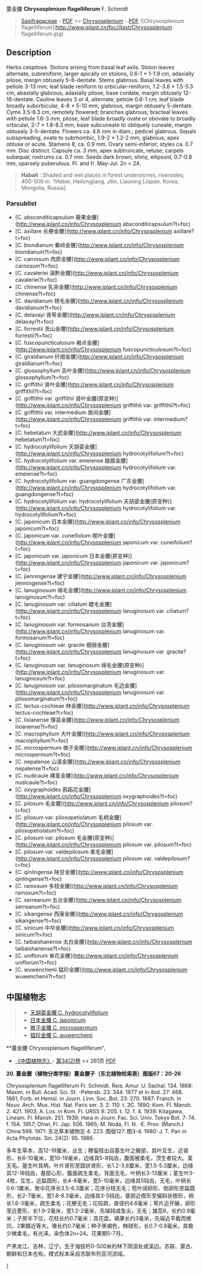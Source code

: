 蔓金腰 **Chrysosplenium flagelliferum** F. Schmidt

> [Saxifragaceae](http://www.iplant.cn/info/Saxifragaceae?t=foc) - [PDF](http://www.iplant.cn/foc/pdf/Saxifragaceae.pdf) >> [Chrysosplenium](http://www.iplant.cn/info/Chrysosplenium?t=foc) - [PDF](http://www.iplant.cn/foc/pdf/Chrysosplenium.pdf)
![Chrysosplenium flagelliferum](http://www.iplant.cn/foc/illast/Chrysosplenium flagelliferum.jpg)

## Description

Herbs cespitose. Stolons arising from basal leaf axils. Stolon leaves alternate, subreniform, larger apically on stolons, 0.6-1 × 1-1.9 cm, adaxially pilose, margin obtusely 5-8-dentate. Stems glabrous. Basal leaves with petiole 3-13 mm; leaf blade reniform to orbicular-reniform, 1.2-3.8 × 1.5-5.3 cm, abaxially glabrous, adaxially pilose, base cordate, margin obtusely 12-18-dentate. Cauline leaves 3 or 4, alternate; petiole 0.6-1 cm; leaf blade broadly suborbicular, 4-8 × 5-10 mm, glabrous, margin obtusely 5-dentate. Cyme 3.5-6.3 cm, remotely flowered; branches glabrous; bracteal leaves with petiole 1.6-3 mm, pilose, leaf blade broadly ovate or obovate to broadly orbicular, 2-7 × 1.8-8.3 mm, base subcuneate to obliquely cuneate, margin obtusely 3-5-dentate. Flowers ca. 4.6 mm in diam.; pedicel glabrous. Sepals subspreading, ovate to subrhombic, 1.9-2 × 1.2-2 mm, glabrous, apex obtuse or acute. Stamens 8, ca. 0.9 mm. Ovary semi-inferior; styles ca. 0.7 mm. Disc distinct. Capsule ca. 3 mm, apex subtruncate, retuse; carpels subequal; rostrums ca. 0.7 mm. Seeds dark brown, shiny, ellipsoid, 0.7-0.8 mm, sparsely puberulous. Fl. and fr. May-Jul. 2n = 24.


> **Habait** : 
> Shaded and wet places in forest understories, riversides; 400-500 m. ?Hebei, Heilongjiang, Jilin, Liaoning [Japan, Korea, Mongolia, Russia].

### Parsublist

* [C.  absconditicapsulum  蔽果金腰](http://www.iplant.cn/info/Chrysosplenium absconditicapsulum?t=foc)
* [C.  axillare  长梗金腰](http://www.iplant.cn/info/Chrysosplenium axillare?t=foc)
* [C.  biondianum  秦岭金腰](http://www.iplant.cn/info/Chrysosplenium biondianum?t=foc)
* [C.  carnosum  肉质金腰](http://www.iplant.cn/info/Chrysosplenium carnosum?t=foc)
* [C.  cavaleriei  滇黔金腰](http://www.iplant.cn/info/Chrysosplenium cavaleriei?t=foc)
* [C.  chinense  乳突金腰](http://www.iplant.cn/info/Chrysosplenium chinense?t=foc)
* [C.  davidianum  锈毛金腰](http://www.iplant.cn/info/Chrysosplenium davidianum?t=foc)
* [C.  delavayi  肾萼金腰](http://www.iplant.cn/info/Chrysosplenium delavayi?t=foc)
* [C.  forrestii  贡山金腰](http://www.iplant.cn/info/Chrysosplenium forrestii?t=foc)
* [C.  fuscopuncticulosum  褐点金腰](http://www.iplant.cn/info/Chrysosplenium fuscopuncticulosum?t=foc)
* [C.  giraldianum  纤细金腰](http://www.iplant.cn/info/Chrysosplenium giraldianum?t=foc)
* [C.  glossophyllum  舌叶金腰](http://www.iplant.cn/info/Chrysosplenium glossophyllum?t=foc)
* [C.  griffithii  肾叶金腰](http://www.iplant.cn/info/Chrysosplenium griffithii?t=foc)
* [C.  griffithii var. griffithii  肾叶金腰(原变种)](http://www.iplant.cn/info/Chrysosplenium griffithii var. griffithii?t=foc)
* [C.  griffithii var. intermedium  居间金腰](http://www.iplant.cn/info/Chrysosplenium griffithii var. intermedium?t=foc)
* [C.  hebetatum  大武金腰](http://www.iplant.cn/info/Chrysosplenium hebetatum?t=foc)
* [C.  hydrocotylifolium  天胡荽金腰](http://www.iplant.cn/info/Chrysosplenium hydrocotylifolium?t=foc)
* [C.  hydrocotylifolium var. emeiense  娥眉金腰](http://www.iplant.cn/info/Chrysosplenium hydrocotylifolium var. emeiense?t=foc)
* [C.  hydrocotylifolium var. guangdongense  广东金腰](http://www.iplant.cn/info/Chrysosplenium hydrocotylifolium var. guangdongense?t=foc)
* [C.  hydrocotylifolium var. hydrocotylifolium  天胡荽金腰(原变种)](http://www.iplant.cn/info/Chrysosplenium hydrocotylifolium var. hydrocotylifolium?t=foc)
* [C.  japonicum  日本金腰](http://www.iplant.cn/info/Chrysosplenium japonicum?t=foc)
* [C.  japonicum var. cuneifolium  楔叶金腰](http://www.iplant.cn/info/Chrysosplenium japonicum var. cuneifolium?t=foc)
* [C.  japonicum var. japonicum  日本金腰(原变种)](http://www.iplant.cn/info/Chrysosplenium japonicum var. japonicum?t=foc)
* [C.  jienningense  建宁金腰](http://www.iplant.cn/info/Chrysosplenium jienningense?t=foc)
* [C.  lanuginosum  绵毛金腰](http://www.iplant.cn/info/Chrysosplenium lanuginosum?t=foc)
* [C.  lanuginosum var. ciliatum  睫毛金腰](http://www.iplant.cn/info/Chrysosplenium lanuginosum var. ciliatum?t=foc)
* [C.  lanuginosum var. formosanum  台湾金腰](http://www.iplant.cn/info/Chrysosplenium lanuginosum var. formosanum?t=foc)
* [C.  lanuginosum var. gracile  细弱金腰](http://www.iplant.cn/info/Chrysosplenium lanuginosum var. gracile?t=foc)
* [C.  lanuginosum var. lanuginosum  绵毛金腰(原变种)](http://www.iplant.cn/info/Chrysosplenium lanuginosum var. lanuginosum?t=foc)
* [C.  lanuginosum var. pilosomarginatum  毛边金腰](http://www.iplant.cn/info/Chrysosplenium lanuginosum var. pilosomarginatum?t=foc)
* [C.  lectus-cochleae  林金腰](http://www.iplant.cn/info/Chrysosplenium lectus-cochleae?t=foc)
* [C.  lixianense  理县金腰](http://www.iplant.cn/info/Chrysosplenium lixianense?t=foc)
* [C.  macrophyllum  大叶金腰](http://www.iplant.cn/info/Chrysosplenium macrophyllum?t=foc)
* [C.  microspermum  微子金腰](http://www.iplant.cn/info/Chrysosplenium microspermum?t=foc)
* [C.  nepalense  山溪金腰](http://www.iplant.cn/info/Chrysosplenium nepalense?t=foc)
* [C.  nudicaule  裸茎金腰](http://www.iplant.cn/info/Chrysosplenium nudicaule?t=foc)
* [C.  oxygraphoides  鸦跖花金腰](http://www.iplant.cn/info/Chrysosplenium oxygraphoides?t=foc)
* [C.  pilosum  毛金腰](http://www.iplant.cn/info/Chrysosplenium pilosum?t=foc)
* [C.  pilosum var. pilosopetiolatum  毛柄金腰](http://www.iplant.cn/info/Chrysosplenium pilosum var. pilosopetiolatum?t=foc)
* [C.  pilosum var. pilosum  毛金腰(原变种)](http://www.iplant.cn/info/Chrysosplenium pilosum var. pilosum?t=foc)
* [C.  pilosum var. valdepilosum  柔毛金腰](http://www.iplant.cn/info/Chrysosplenium pilosum var. valdepilosum?t=foc)
* [C.  qinlingense  陕甘金腰](http://www.iplant.cn/info/Chrysosplenium qinlingense?t=foc)
* [C.  ramosum  多枝金腰](http://www.iplant.cn/info/Chrysosplenium ramosum?t=foc)
* [C.  serreanum  五台金腰](http://www.iplant.cn/info/Chrysosplenium serreanum?t=foc)
* [C.  sikangense  西康金腰](http://www.iplant.cn/info/Chrysosplenium sikangense?t=foc)
* [C.  sinicum  中华金腰](http://www.iplant.cn/info/Chrysosplenium sinicum?t=foc)
* [C.  taibaishanense  太白金腰](http://www.iplant.cn/info/Chrysosplenium taibaishanense?t=foc)
* [C.  uniflorum  单花金腰](http://www.iplant.cn/info/Chrysosplenium uniflorum?t=foc)
* [C.  wuwenchenii  韫珍金腰](http://www.iplant.cn/info/Chrysosplenium wuwenchenii?t=foc)


## 中国植物志

> * [天胡荽金腰  C.  hydrocotylifolium](Chrysosplenium-hydrocotylifolium-天胡荽金腰.md)
> * [日本金腰  C.  japonicum](Chrysosplenium-japonicum-日本金腰.md)
> * [微子金腰  C.  microspermum](Chrysosplenium-microspermum-微子金腰.md)
> * [韫珍金腰  C.  wuwenchenii](Chrysosplenium-wuwenchenii-韫珍金腰.md)


**蔓金腰 Chrysosplenium flagelliferum",

* [《中国植物志》](http://www.iplant.cn/frps)- [第34(2)卷](http://www.iplant.cn/frps/vol/34(2)) >> 261页 [PDF](http://www.iplant.cn/frps/pdf/34(2)/261.PDF)


**20. 蔓金腰（植物分类学报）蔓金腰子（东北植物检索表）图版67：20-26**

Chrysosplenium flagelliferum Fr. Schmidt. Reis. Amur. U. Sachal. 134. 1868: Maxim. in Bull. Acad. Sci. St. -Petersb. 23: 344. 1877 et in ibid. 27: 468. 1881; Forb. et Hemsl. in Journ. Linn. Soc. Bot. 23: 270. 1887: Franch. in Nouv. Arch. Mus. Hist. Nat. Paris ser. 3. 2: 110. t. 3C. 1890; Kom. Fl. Mansh. 2: 421. 1903; A. Los. in Kom. Fl. URSS 9: 205. t. 12. f. 4. 1939: Kitagawa, Lineam. Fl. Mansh. 251. 1939; Hara in Journ. Fac. Sci. Univ. Tokyo Bot. 7: 74. f. 15A. 1957; Ohwi, Fl. Jap. 506. 1965; M. Noda, Fl. N. -E. Prov. (Manch.) China 598. 1971: 东北草本植物志 4: 223. 图版127. 图3-4. 1980: J. T. Pan in Acta Phytotax. Sin. 24(2): 95. 1986.

多年生草本，高12-19厘米，丛生；鞭匐枝出自基生叶之腋部，其叶互生，近肾形，长6-10毫米，宽10-19毫米，边缘具5-8钝齿，腹面被柔毛，顶生者较大。茎无毛。基生叶具柄，叶片肾形至圆状肾形，长1.2-3.8厘米，宽1.5-5.3厘米，边缘具12-18钝齿，基部心形，腹面疏生柔毛，背面无毛，叶柄长3-13厘米；茎生叶3-4枚，互生，近扁圆形，长4-8毫米，宽5-10毫米，边缘具5钝齿，无毛，叶柄长0.6-1厘米。聚伞花序长3.5-6.3厘米；花序分枝无毛；苞叶阔卵形、倒卵形至扁圆形，长2-7毫米，宽1.8-8.3毫米，边缘具3-5钝齿，基部近楔形至偏斜状楔形，柄长1.6-3毫米，疏生柔毛；花梗无毛；花较疏，直径约4.6毫米；萼片近开展，卵形至近菱形，长1.9-2毫米，宽1.2-2毫米，先端钝或急尖，无毛；雄蕊8，长约0.9毫米；子房半下位，花柱长约0.7毫米；具花盘。蒴果长约3毫米，先端近平截而微凹，2果瓣近等大，喙长约0.7毫米；种子黑褐色，椭球形，长0.7-0.8毫米，具极少微柔毛，有光泽。染色体2n=24。花果期5-7月。

产黑龙江、吉林、辽宁。生于海拔朽0-500米的林下阴湿处或溪边。苏联、蒙古、朝鲜和日本也有。模式标本采自苏联布列亚河流域。

}